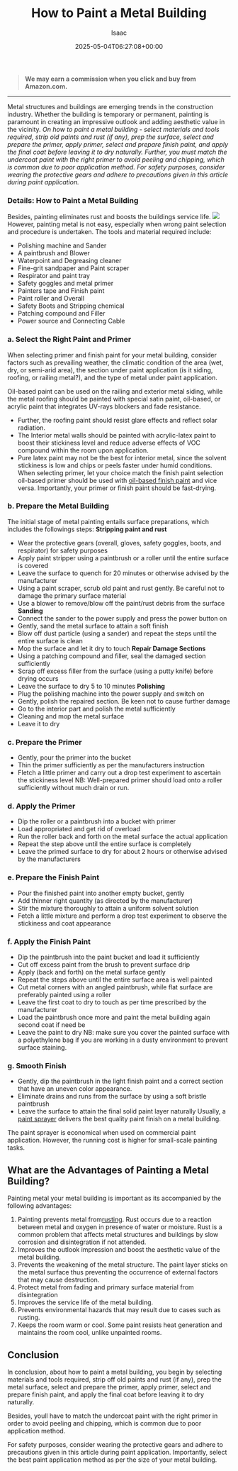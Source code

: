 ﻿---
author: Isaac
layout: post
title: How to Paint a Metal Building
date: '2025-05-04T06:27:08+00:00'
categories:
- DIY Paintings
- Guide
tags: []
slug: /how-to-paint-a-metal-building/
lastmod: 2025-05-07T12:21:27+03:00
---
> **We may earn a commission when you click and buy from Amazon.com.**
>

---
Metal structures and buildings are emerging trends in the construction industry. Whether the building is temporary or permanent, painting is paramount in creating an impressive outlook and adding aesthetic value in the vicinity.
*On how to paint a metal building - select materials and tools required, strip old paints and rust (if any), prep the surface, select and prepare the primer, apply primer, select and prepare finish paint, and apply the final coat before leaving it to dry naturally.*
*Further, you must match the undercoat paint with the right primer to avoid peeling and chipping, which is common due to poor application method. For safety purposes, consider wearing the protective gears and adhere to precautions given in this article during paint application.*
### Details: How to Paint a Metal Building
Besides, painting eliminates rust and boosts the buildings service life.
![](/assets/img/04/How-to-Paint-a-Metal-Building-300x200.jpg)
However, painting metal is not easy, especially when wrong paint selection and procedure is undertaken. The tools and material required include:
- Polishing machine and Sander
- A paintbrush and Blower
- Waterpoint and Degreasing cleaner
- Fine-grit sandpaper and Paint scraper
- Respirator and paint tray
- Safety goggles and metal primer
- Painters tape and Finish paint
- Paint roller and Overall
- Safety Boots and Stripping chemical
- Patching compound and Filler
- Power source and Connecting Cable
### a. Select the Right Paint and Primer
When selecting primer and finish paint for your metal building, consider factors such as prevailing weather, the climatic condition of the area (wet, dry, or semi-arid area), the section under paint application (is it siding, roofing, or railing metal?), and the type of metal under paint application.

Oil-based paint can be used on the railing and exterior metal siding, while the metal roofing should be painted with special satin paint, oil-based, or acrylic paint that integrates UV-rays blockers and fade resistance.
- Further, the roofing paint should resist glare effects and reflect solar radiation.
- The Interior metal walls should be painted with acrylic-latex paint to boost their stickiness level and reduce adverse effects of VOC compound within the room upon application.
- Pure latex paint may not be the best for interior metal, since the solvent stickiness is low and chips or peels faster under humid conditions.
When selecting primer, let your choice match the finish paint selection  oil-based primer should be used with
[oil-based finish paint](https://pestpolicy.com/how-to-paint-a-metal-interior-door/)
and vice versa. Importantly, your primer or finish paint should be fast-drying.
### b. Prepare the Metal Building
The initial stage of metal painting entails surface preparations, which includes the followings steps:
**Stripping paint and rust**
- Wear the protective gears (overall, gloves, safety goggles, boots, and respirator) for safety purposes
- Apply paint stripper using a paintbrush or a roller until the entire surface is covered
- Leave the surface to quench for 20 minutes or otherwise advised by the manufacturer
- Using a paint scraper, scrub old paint and rust gently. Be careful not to damage the primary surface material
- Use a blower to remove/blow off the paint/rust debris from the surface
**Sanding**
- Connect the sander to the power supply and press the power button on
- Gently, sand the metal surface to attain a soft finish
- Blow off dust particle (using a sander) and repeat the steps until the entire surface is clean
- Mop the surface and let it dry to touch
**Repair Damage Sections**
- Using a patching compound and filler, seal the damaged section sufficiently
- Scrap off excess filler from the surface (using a putty knife) before drying occurs
- Leave the surface to dry  5 to 10 minutes
**Polishing**
- Plug the polishing machine into the power supply and switch on
- Gently, polish the repaired section. Be keen not to cause further damage
- Go to the interior part and polish the metal sufficiently
- Cleaning and mop the metal surface
- Leave it to dry
### c. Prepare the Primer
- Gently, pour the primer into the bucket
- Thin the primer sufficiently as per the manufacturers instruction
- Fletch a little primer and carry out a drop test experiment to ascertain the stickiness level
NB: Well-prepared primer should load onto a roller sufficiently without much drain or run.
### d. Apply the Primer
- Dip the roller or a paintbrush into a bucket with primer
- Load appropriated and get rid of overload
- Run the roller back and forth on the metal surface  the actual application
- Repeat the step above until the entire surface is completely
- Leave the primed surface to dry for about 2 hours or otherwise advised by the manufacturers
### e. Prepare the Finish Paint
- Pour the finished paint into another empty bucket, gently
- Add thinner right quantity (as directed by the manufacturer)
- Stir the mixture thoroughly to attain a uniform solvent solution
- Fetch a little mixture and perform a drop test experiment to observe the stickiness and coat appearance
### f. Apply the Finish Paint
- Dip the paintbrush into the paint bucket and load it sufficiently
- Cut off excess paint from the brush to prevent surface drip
- Apply (back and forth) on the metal surface gently
- Repeat the steps above until the entire surface area is well painted
- Cut metal corners with an angled paintbrush, while flat surface are preferably painted using a roller
- Leave the first coat to dry to touch  as per time prescribed by the manufacturer
- Load the paintbrush once more and paint the metal building again  second coat  if need be
- Leave the paint to dry
NB: make sure you cover the painted surface with a polyethylene bag if you are working in a dusty environment to prevent surface staining.
### g. Smooth Finish
- Gently, dip the paintbrush in the light finish paint and a correct section that have an uneven color appearance.
- Eliminate drains and runs from the surface by using a soft bristle paintbrush
- Leave the surface to attain the final solid paint layer naturally
Usually, a
[paint sprayer](https://pestpolicy.com/how-to-spray-paint-metal/)
delivers the best quality paint finish on a metal building.

The paint sprayer is economical when used on commercial paint application. However, the running cost is higher for small-scale painting tasks.
## What are the Advantages of Painting a Metal Building?
Painting metal your metal building is important as its accompanied by the following advantages:
1. Painting prevents metal from[rusting](https://pestpolicy.com/best-paint-for-metal-garage-door/). Rust occurs due to a reaction between metal and oxygen in presence of water or moisture. Rust is a common problem that affects metal structures and buildings by slow corrosion and disintegration if not attended.
2. Improves the outlook impression and boost the aesthetic value of the metal building.
3. Prevents the weakening of the metal structure. The paint layer sticks on the metal surface thus preventing the occurrence of external factors that may cause destruction.
4. Protect metal from fading and primary surface material from disintegration
5. Improves the service life of the metal building.
6. Prevents environmental hazards that may result due to cases such as rusting.
7. Keeps the room warm or cool. Some paint resists heat generation and maintains the room cool, unlike unpainted rooms.
## Conclusion
In conclusion, about how to paint a metal building, you begin by selecting materials and tools required, strip off old paints and rust (if any), prep the metal surface, select and prepare the primer, apply primer, select and prepare finish paint, and apply the final coat before leaving it to dry naturally.

Besides, youll have to match the undercoat paint with the right primer in order to avoid peeling and chipping, which is common due to poor application method.

For safety purposes, consider wearing the protective gears and adhere to precautions given in this article during paint application. Importantly, select the best paint application method as per the size of your metal building.
